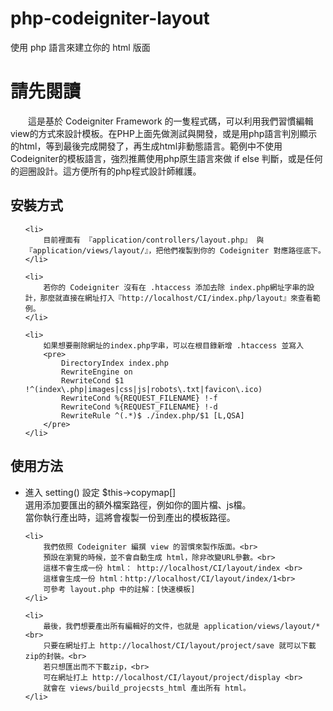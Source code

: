 php-codeigniter-layout
======================

使用 php 語言來建立你的 html 版面
<h1>請先閱讀</h1>
<p>
    &emsp;&emsp;這是基於 Codeigniter Framework 的一隻程式碼，可以利用我們習慣編輯view的方式來設計模板。在PHP上面先做測試與開發，或是用php語言判別顯示的html，等到最後完成開發了，再生成html非動態語言。範例中不使用Codeigniter的模板語言，強烈推薦使用php原生語言來做 if else 判斷，或是任何的迴圈設計。這方便所有的php程式設計師維護。<br>
</p>

<h2>安裝方式</h2>
<ul>

    <li>
        目前裡面有 『application/controllers/layout.php』 與 『application/views/layout/』，把他們複製到你的 Codeigniter 對應路徑底下。
    </li>

    <li>
        若你的 Codeigniter 沒有在 .htaccess 添加去除 index.php網址字串的設計，那麼就直接在網址打入『http://localhost/CI/index.php/layout』來查看範例。
    </li>

    <li>
        如果想要刪除網址的index.php字串，可以在根目錄新增 .htaccess 並寫入
        <pre>
            DirectoryIndex index.php
            RewriteEngine on
            RewriteCond $1 !^(index\.php|images|css|js|robots\.txt|favicon\.ico)
            RewriteCond %{REQUEST_FILENAME} !-f
            RewriteCond %{REQUEST_FILENAME} !-d
            RewriteRule ^(.*)$ ./index.php/$1 [L,QSA] 
        </pre>
    </li>

</ul>


<h2>使用方法</h2>

<ul>
    <li>
        進入 setting() 設定 $this->copymap[] <br>
        選用添加要匯出的額外檔案路徑，例如你的圖片檔、js檔。<br>
        當你執行產出時，這將會複製一份到產出的模板路徑。<br>
    </li>  

    <li>
        我們依照 Codeigniter 編撰 view 的習慣來製作版面。<br>
        預設在瀏覽的時候，並不會自動生成 html，除非改變URL參數。<br>
        這樣不會生成一份 html： http://localhost/CI/layout/index <br>
        這樣會生成一份 html：http://localhost/CI/layout/index/1<br>
        可參考 layout.php 中的註解：[快速模板]
    </li>

    <li>
        最後，我們想要產出所有編輯好的文件，也就是 application/views/layout/* <br>
        只要在網址打上 http://localhost/CI/layout/project/save 就可以下載zip的封裝。<br>
        若只想匯出而不下載zip，<br>
        可在網址打上 http://localhost/CI/layout/project/display <br>
        就會在 views/build_projecsts_html 產出所有 html。
    </li>

</ul>
